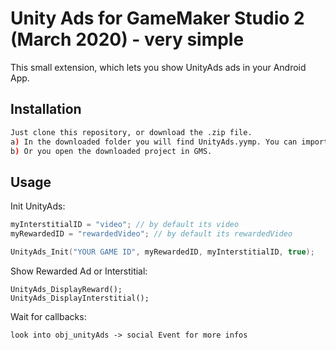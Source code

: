 # Unity Ads for GameMaker Studio 2 (March 2020) - very simple

This small extension, which lets you show UnityAds ads in your Android App.

## Installation



```bash
Just clone this repository, or download the .zip file. 
a) In the downloaded folder you will find UnityAds.yymp. You can import this package.
b) Or you open the downloaded project in GMS. 
```

## Usage

Init UnityAds:
```cpp
myInterstitialID = "video"; // by default its video
myRewardedID = "rewardedVideo"; // by default its rewardedVideo

UnityAds_Init("YOUR GAME ID", myRewardedID, myInterstitialID, true);
```

Show Rewarded Ad or Interstitial:
```
UnityAds_DisplayReward();
UnityAds_DisplayInterstitial();
```

Wait for callbacks:
``` 
look into obj_unityAds -> social Event for more infos
```
